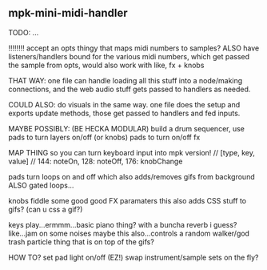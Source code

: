 mpk-mini-midi-handler
----------------

TODO:
...

!!!!!!!!
accept an opts thingy that maps midi numbers to samples?
ALSO
have listeners/handlers bound for the various midi numbers,
which get passed the sample from opts,
would also work with like, fx + knobs

THAT WAY:
one file can handle loading all this stuff into a node/making connections,
and the web audio stuff gets passed to handlers as needed.

COULD ALSO: do visuals in the same way. one file does the setup and exports update methods,
those get passed to handlers and fed inputs.

MAYBE POSSIBLY: (BE HECKA MODULAR)
build a drum sequencer, use pads to turn layers on/off (or knobs)
pads to turn on/off fx

MAP THING so you can turn keyboard input into mpk version!
// [type, key, value]
// 144: noteOn, 128: noteOff, 176: knobChange

pads turn loops on and off
which also adds/removes gifs from background
ALSO gated loops...


knobs fiddle some good good FX paramaters
this also adds CSS stuff to gifs? (can u css a gif?)


keys play...ermmm...basic piano thing? with a buncha reverb i guess?
like...jam on some noises
maybe this also...controls a random walker/god trash particle thing that is on top of the gifs?


HOW TO? set pad light on/off (EZ!)
swap instrument/sample sets on the fly?